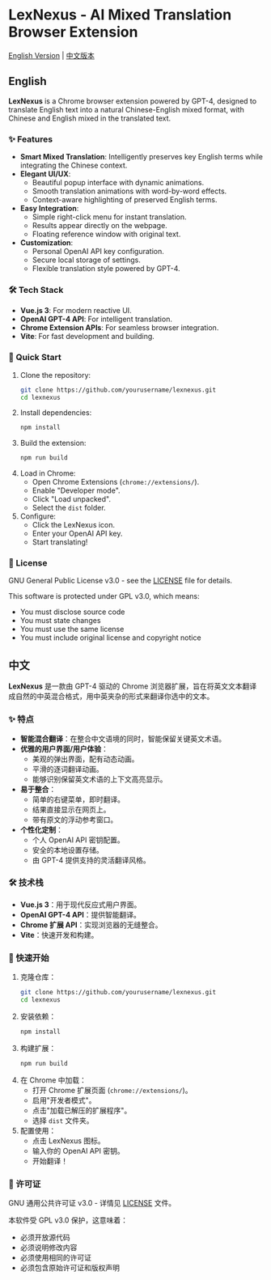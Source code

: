 # LexNexus - AI Mixed Translation Browser Extension

[English Version](#english) | [中文版本](#chinese)

## <h2 id="english">English</h2>

**LexNexus** is a Chrome browser extension powered by GPT-4, designed to translate English text into a natural Chinese-English mixed format, with Chinese and English mixed in the translated text.

### ✨ Features

- **Smart Mixed Translation**: Intelligently preserves key English terms while integrating the Chinese context.
- **Elegant UI/UX**:
  - Beautiful popup interface with dynamic animations.
  - Smooth translation animations with word-by-word effects.
  - Context-aware highlighting of preserved English terms.
- **Easy Integration**:
  - Simple right-click menu for instant translation.
  - Results appear directly on the webpage.
  - Floating reference window with original text.
- **Customization**:
  - Personal OpenAI API key configuration.
  - Secure local storage of settings.
  - Flexible translation style powered by GPT-4.

### 🛠️ Tech Stack

- **Vue.js 3**: For modern reactive UI.
- **OpenAI GPT-4 API**: For intelligent translation.
- **Chrome Extension APIs**: For seamless browser integration.
- **Vite**: For fast development and building.

### 🚀 Quick Start

1. Clone the repository:
   ```bash
   git clone https://github.com/yourusername/lexnexus.git
   cd lexnexus
   ```
2. Install dependencies:
   ```bash
   npm install
   ```
3. Build the extension:
   ```bash
   npm run build
   ```
4. Load in Chrome:
   - Open Chrome Extensions (`chrome://extensions/`).
   - Enable "Developer mode".
   - Click "Load unpacked".
   - Select the `dist` folder.
5. Configure:
   - Click the LexNexus icon.
   - Enter your OpenAI API key.
   - Start translating!

### 📝 License

GNU General Public License v3.0 - see the [LICENSE](LICENSE) file for details.

This software is protected under GPL v3.0, which means:
- You must disclose source code
- You must state changes
- You must use the same license
- You must include original license and copyright notice


## <h2 id="chinese">中文</h2>

**LexNexus** 是一款由 GPT-4 驱动的 Chrome 浏览器扩展，旨在将英文文本翻译成自然的中英混合格式，用中英夹杂的形式来翻译你选中的文本。

### ✨ 特点

- **智能混合翻译**：在整合中文语境的同时，智能保留关键英文术语。
- **优雅的用户界面/用户体验**：
  - 美观的弹出界面，配有动态动画。
  - 平滑的逐词翻译动画。
  - 能够识别保留英文术语的上下文高亮显示。
- **易于整合**：
  - 简单的右键菜单，即时翻译。
  - 结果直接显示在网页上。
  - 带有原文的浮动参考窗口。
- **个性化定制**：
  - 个人 OpenAI API 密钥配置。
  - 安全的本地设置存储。
  - 由 GPT-4 提供支持的灵活翻译风格。

### 🛠️ 技术栈

- **Vue.js 3**：用于现代反应式用户界面。
- **OpenAI GPT-4 API**：提供智能翻译。
- **Chrome 扩展 API**：实现浏览器的无缝整合。
- **Vite**：快速开发和构建。

### 🚀 快速开始

1. 克隆仓库：
   ```bash
   git clone https://github.com/yourusername/lexnexus.git
   cd lexnexus
   ```
2. 安装依赖：
   ```bash
   npm install
   ```
3. 构建扩展：
   ```bash
   npm run build
   ```
4. 在 Chrome 中加载：
   - 打开 Chrome 扩展页面 (`chrome://extensions/`)。
   - 启用"开发者模式"。
   - 点击"加载已解压的扩展程序"。
   - 选择 `dist` 文件夹。
5. 配置使用：
   - 点击 LexNexus 图标。
   - 输入你的 OpenAI API 密钥。
   - 开始翻译！

### 📝 许可证

GNU 通用公共许可证 v3.0 - 详情见 [LICENSE](LICENSE) 文件。

本软件受 GPL v3.0 保护，这意味着：
- 必须开放源代码
- 必须说明修改内容
- 必须使用相同的许可证
- 必须包含原始许可证和版权声明
